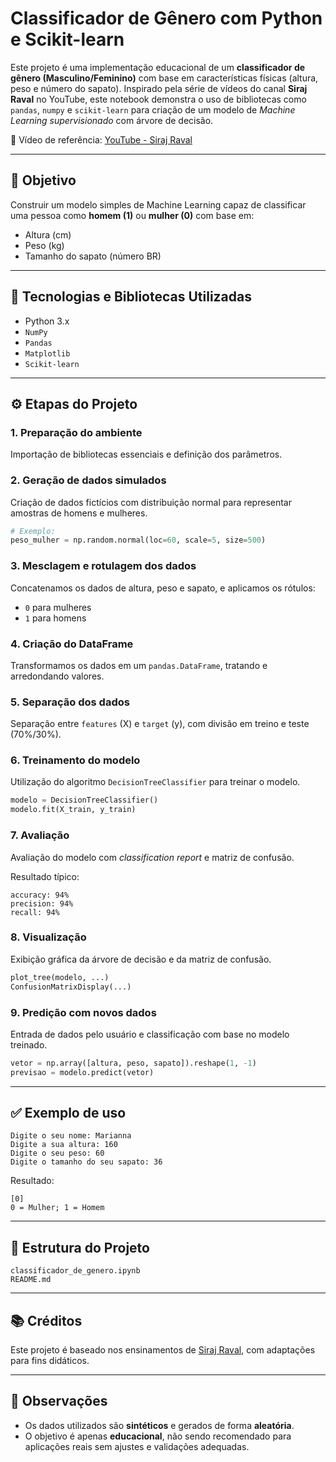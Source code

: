 # Classificador de Gênero com Python e Scikit-learn

Este projeto é uma implementação educacional de um **classificador de gênero (Masculino/Feminino)** com base em características físicas (altura, peso e número do sapato). Inspirado pela série de vídeos do canal **Siraj Raval** no YouTube, este notebook demonstra o uso de bibliotecas como `pandas`, `numpy` e `scikit-learn` para criação de um modelo de *Machine Learning supervisionado* com árvore de decisão.

🎥 Vídeo de referência: [YouTube - Siraj Raval](https://youtu.be/T5pRlIbr6gg?si=FK3fOr4En3J5E95j)

---

## 📌 Objetivo

Construir um modelo simples de Machine Learning capaz de classificar uma pessoa como **homem (1)** ou **mulher (0)** com base em:

- Altura (cm)
- Peso (kg)
- Tamanho do sapato (número BR)

---

## 🔧 Tecnologias e Bibliotecas Utilizadas

- Python 3.x
- `NumPy`
- `Pandas`
- `Matplotlib`
- `Scikit-learn`

---

## ⚙️ Etapas do Projeto

### 1. **Preparação do ambiente**
Importação de bibliotecas essenciais e definição dos parâmetros.

### 2. **Geração de dados simulados**
Criação de dados fictícios com distribuição normal para representar amostras de homens e mulheres.

```python
# Exemplo:
peso_mulher = np.random.normal(loc=60, scale=5, size=500)
```

### 3. **Mesclagem e rotulagem dos dados**
Concatenamos os dados de altura, peso e sapato, e aplicamos os rótulos:
- `0` para mulheres
- `1` para homens

### 4. **Criação do DataFrame**
Transformamos os dados em um `pandas.DataFrame`, tratando e arredondando valores.

### 5. **Separação dos dados**
Separação entre `features` (X) e `target` (y), com divisão em treino e teste (70%/30%).

### 6. **Treinamento do modelo**
Utilização do algoritmo `DecisionTreeClassifier` para treinar o modelo.

```python
modelo = DecisionTreeClassifier()
modelo.fit(X_train, y_train)
```

### 7. **Avaliação**
Avaliação do modelo com *classification report* e matriz de confusão.

Resultado típico:
```
accuracy: 94%
precision: 94%
recall: 94%
```

### 8. **Visualização**
Exibição gráfica da árvore de decisão e da matriz de confusão.

```python
plot_tree(modelo, ...)
ConfusionMatrixDisplay(...)
```

### 9. **Predição com novos dados**
Entrada de dados pelo usuário e classificação com base no modelo treinado.

```python
vetor = np.array([altura, peso, sapato]).reshape(1, -1)
previsao = modelo.predict(vetor)
```

---

## ✅ Exemplo de uso

```text
Digite o seu nome: Marianna
Digite a sua altura: 160
Digite o seu peso: 60
Digite o tamanho do seu sapato: 36
```

Resultado:
```
[0]
0 = Mulher; 1 = Homem
```

---

## 📁 Estrutura do Projeto

```
classificador_de_genero.ipynb
README.md
```

---

## 📚 Créditos

Este projeto é baseado nos ensinamentos de [Siraj Raval](https://www.youtube.com/@SirajRaval), com adaptações para fins didáticos.

---

## 📌 Observações

- Os dados utilizados são **sintéticos** e gerados de forma **aleatória**.
- O objetivo é apenas **educacional**, não sendo recomendado para aplicações reais sem ajustes e validações adequadas.
